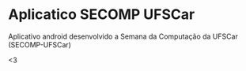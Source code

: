 # Aplicatico SECOMP UFSCar
Aplicativo android desenvolvido a Semana da Computação da UFSCar (SECOMP-UFSCar)

<3

